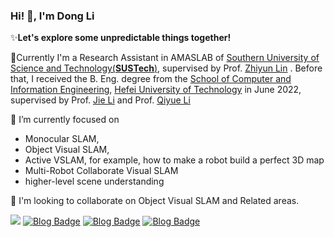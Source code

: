 ### Hi! 👏, I'm Dong Li

✨**Let's explore some unpredictable things together!**

💼Currently I'm a Research Assistant in AMASLAB of [Southern University of Science and Technology(**SUSTech**)](https://www.sustech.edu.cn/en/), supervised by Prof. [Zhiyun Lin](https://scholar.google.com/citations?user=ic9y2dIAAAAJ&hl=zh-CN&oi=ao) .  Before that, I received the B. Eng. degree from the [School of Computer and Information Engineering](http://ci.hfut.edu.cn/), [Hefei University of Technology](http://www.hfut.edu.cn/) in June 2022, supervised by Prof. [Jie Li](http://ci.hfut.edu.cn/2020/1209/c11505a245824/page.htm) and Prof. [Qiyue Li](http://ea.hfut.edu.cn/info/1050/1443.htm)

🔭 I’m currently focused on

- Monocular SLAM,
- Object Visual SLAM,
- Active VSLAM, for example, how to make a robot build a perfect 3D map
- Multi-Robot Collaborate Visual SLAM
- higher-level scene understanding

👯 I'm looking to collaborate on Object Visual SLAM and Related areas.

![](https://img.shields.io/badge/WeChat-Gaussiansphere-brightgreen) [![Blog Badge](https://img.shields.io/badge/zhihu-%E9%AB%98%E6%96%AF%E7%90%83-blue)](https://www.zhihu.com/people/li.dong) [![Blog Badge](https://img.shields.io/badge/Gmail-lidong8421bcd%40gmail.com-orange)](mailto:lidong8421bcd@gmail.com) [![Blog Badge](https://img.shields.io/badge/SUSTech%20MAIL-lid%40mail.sustech.edu.cn-red)](mailto:lid@mail.sustech.edu.cn)
